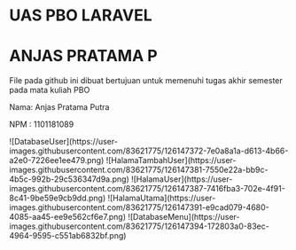 # UAS PBO LARAVEL
# ANJAS PRATAMA P

File pada github ini dibuat bertujuan untuk memenuhi tugas akhir semester pada mata kuliah PBO

<p>Nama: Anjas Pratama Putra</p>
<p>NPM : 1101181089</p>
![DatabaseUser](https://user-images.githubusercontent.com/83621775/126147372-7e0a8a1a-d613-4b66-a2e0-7226ee1ee479.png)
![HalamaTambahUser](https://user-images.githubusercontent.com/83621775/126147381-7550e22a-bb9c-4b5c-992b-29c536347d9a.png)
![HalamaUser](https://user-images.githubusercontent.com/83621775/126147387-7416fba3-702e-4f91-8c41-9be59e9cb9dd.png)
![HalamaUtama](https://user-images.githubusercontent.com/83621775/126147391-e9cad079-4680-4085-aa45-ee9e562cf6e7.png)
![DatabaseMenu](https://user-images.githubusercontent.com/83621775/126147394-172803a0-83ec-4964-9595-c551ab6832bf.png)


